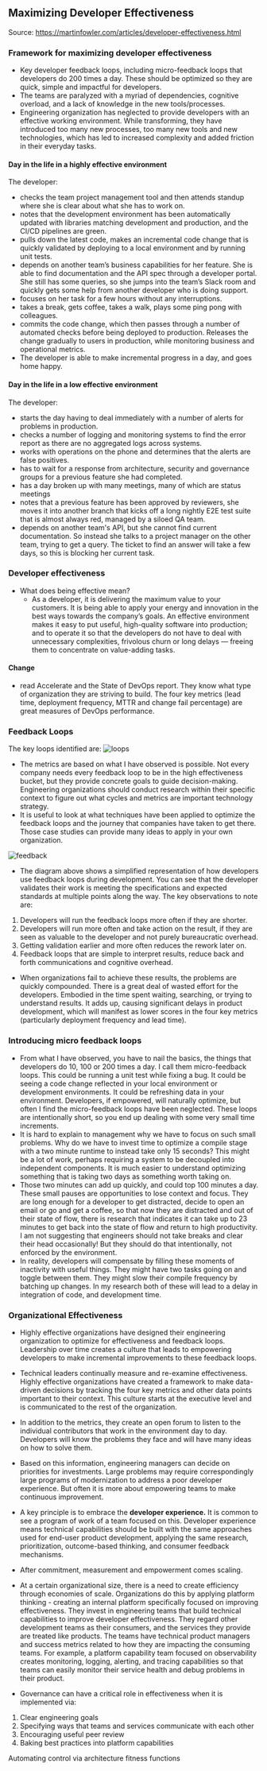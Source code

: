 ## Maximizing Developer Effectiveness

Source: https://martinfowler.com/articles/developer-effectiveness.html

### Framework for maximizing developer effectiveness
* Key developer feedback loops, including micro-feedback loops that developers do 200 times a day. These should be optimized so they are quick, simple and impactful for developers.
* The teams are paralyzed with a myriad of dependencies, cognitive overload, and a lack of knowledge in the new tools/processes.
* Engineering organization has neglected to provide developers with an effective working environment. While transforming, they have introduced too many new processes, too many new tools and new technologies, which has led to increased complexity and added friction in their everyday tasks.

#### Day in the life in a highly effective environment
The developer:
* checks the team project management tool and then attends standup where she is clear about what she has to work on.
* notes that the development environment has been automatically updated with libraries matching development and production, and the CI/CD pipelines are green.
* pulls down the latest code, makes an incremental code change that is quickly validated by deploying to a local environment and by running unit tests.
* depends on another team’s business capabilities for her feature. She is able to find documentation and the API spec through a developer portal. She still has some queries, so she jumps into the team’s Slack room and quickly gets some help from another developer who is doing support.
* focuses on her task for a few hours without any interruptions.
* takes a break, gets coffee, takes a walk, plays some ping pong with colleagues.
* commits the code change, which then passes through a number of automated checks before being deployed to production. Releases the change gradually to users in production, while monitoring business and operational metrics.
* The developer is able to make incremental progress in a day, and goes home happy.

#### Day in the life in a low effective environment
The developer:

* starts the day having to deal immediately with a number of alerts for problems in production.
* checks a number of logging and monitoring systems to find the error report as there are no aggregated logs across systems.
* works with operations on the phone and determines that the alerts are false positives.
* has to wait for a response from architecture, security and governance groups for a previous feature she had completed.
* has a day broken up with many meetings, many of which are status meetings
* notes that a previous feature has been approved by reviewers, she moves it into another branch that kicks off a long nightly E2E test suite that is almost always red, managed by a siloed QA team.
* depends on another team's API, but she cannot find current documentation. So instead she talks to a project manager on the other team, trying to get a query. The ticket to find an answer will take a few days, so this is blocking her current task.

### Developer effectiveness
* What does being effective mean? 
    * As a developer, it is delivering the maximum value to your customers. It is being able to apply your energy and innovation in the best ways towards the company’s goals. An effective environment makes it easy to put useful, high-quality software into production; and to operate it so that the developers do not have to deal with unnecessary complexities, frivolous churn or long delays — freeing them to concentrate on value-adding tasks.

#### Change
* read Accelerate and the State of DevOps report. They know what type of organization they are striving to build. The four key metrics (lead time, deployment frequency, MTTR and change fail percentage) are great measures of DevOps performance.

### Feedback Loops
The key loops identified are:
![loops](https://user-images.githubusercontent.com/8856857/111218328-afbbc900-862a-11eb-8b11-cc759e4228ec.png)

* The metrics are based on what I have observed is possible. Not every company needs every feedback loop to be in the high effectiveness bucket, but they provide concrete goals to guide decision-making. Engineering organizations should conduct research within their specific context to figure out what cycles and metrics are important technology strategy.
* It is useful to look at what techniques have been applied to optimize the feedback loops and the journey that companies have taken to get there. Those case studies can provide many ideas to apply in your own organization.

![feedback](https://martinfowler.com/articles/developer-effectiveness/feedback-loops.png)

* The diagram above shows a simplified representation of how developers use feedback loops during development. You can see that the developer validates their work is meeting the specifications and expected standards at multiple points along the way. The key observations to note are:

1. Developers will run the feedback loops more often if they are shorter.
2. Developers will run more often and take action on the result, if they are seen as valuable to the developer and not purely bureaucratic overhead.
3. Getting validation earlier and more often reduces the rework later on.
4. Feedback loops that are simple to interpret results, reduce back and forth communications and cognitive overhead.

* When organizations fail to achieve these results, the problems are quickly compounded. There is a great deal of wasted effort for the developers. Embodied in the time spent waiting, searching, or trying to understand results. It adds up, causing significant delays in product development, which will manifest as lower scores in the four key metrics (particularly deployment frequency and lead time).

### Introducing micro feedback loops
* From what I have observed, you have to nail the basics, the things that developers do 10, 100 or 200 times a day. I call them micro-feedback loops. This could be running a unit test while fixing a bug. It could be seeing a code change reflected in your local environment or development environments. It could be refreshing data in your environment. Developers, if empowered, will naturally optimize, but often I find the micro-feedback loops have been neglected. These loops are intentionally short, so you end up dealing with some very small time increments.
* It is hard to explain to management why we have to focus on such small problems. Why do we have to invest time to optimize a compile stage with a two minute runtime to instead take only 15 seconds? This might be a lot of work, perhaps requiring a system to be decoupled into independent components. It is much easier to understand optimizing something that is taking two days as something worth taking on.
* Those two minutes can add up quickly, and could top 100 minutes a day. These small pauses are opportunities to lose context and focus. They are long enough for a developer to get distracted, decide to open an email or go and get a coffee, so that now they are distracted and out of their state of flow, there is research that indicates it can take up to 23 minutes to get back into the state of flow and return to high productivity. I am not suggesting that engineers should not take breaks and clear their head occasionally! But they should do that intentionally, not enforced by the environment.
* In reality, developers will compensate by filling these moments of inactivity with useful things. They might have two tasks going on and toggle between them. They might slow their compile frequency by batching up changes. In my research both of these will lead to a delay in integration of code, and development time.

### Organizational Effectiveness
* Highly effective organizations have designed their engineering organization to optimize for effectiveness and feedback loops. Leadership over time creates a culture that leads to empowering developers to make incremental improvements to these feedback loops.
* Technical leaders continually measure and re-examine effectiveness. Highly effective organizations have created a framework to make data-driven decisions by tracking the four key metrics and other data points important to their context. This culture starts at the executive level and is communicated to the rest of the organization.
* In addition to the metrics, they create an open forum to listen to the individual contributors that work in the environment day to day. Developers will know the problems they face and will have many ideas on how to solve them.
* Based on this information, engineering managers can decide on priorities for investments. Large problems may require correspondingly large programs of modernization to address a poor developer experience. But often it is more about empowering teams to make continuous improvement.
* A key principle is to embrace the **developer experience.** It is common to see a program of work of a team focused on this. Developer experience means technical capabilities should be built with the same approaches used for end-user product development, applying the same research, prioritization, outcome-based thinking, and consumer feedback mechanisms.
* After commitment, measurement and empowerment comes scaling.
* At a certain organizational size, there is a need to create efficiency through economies of scale. Organizations do this by applying platform thinking - creating an internal platform specifically focused on improving effectiveness. They invest in engineering teams that build technical capabilities to improve developer effectiveness. They regard other development teams as their consumers, and the services they provide are treated like products. The teams have technical product managers and success metrics related to how they are impacting the consuming teams. For example, a platform capability team focused on observability creates monitoring, logging, alerting, and tracing capabilities so that teams can easily monitor their service health and debug problems in their product.


* Governance can have a critical role in effectiveness when it is implemented via:
1. Clear engineering goals
2. Specifying ways that teams and services communicate with each other
3. Encouraging useful peer review
4. Baking best practices into platform capabilities

Automating control via architecture fitness functions
